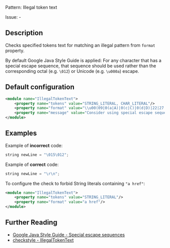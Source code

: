 Pattern: Illegal token text

Issue: -

## Description

Checks specified tokens text for matching an illegal pattern from `format` property.

By default Google Java Style Guide is applied: For any character that has a special escape sequence, that sequence should be used rather than the corresponding octal (e.g. `\012`) or Unicode (e.g. `\u000a`) escape.

## Default configuration

```xml
<module name="IllegalTokenText">
    <property name="tokens" value="STRING_LITERAL, CHAR_LITERAL"/>
    <property name="format" value="\\u00(09|0(a|A)|0(c|C)|0(d|D)|22|27|5(C|c))|\\(0(10|11|12|14|15|42|47)|134)"/>
    <property name="message" value="Consider using special escape sequence instead of octal value or Unicode escaped value."/>
</module>
```

## Examples

Example of **incorrect** code:

```python
string newLine = "\015\012";
```

Example of **correct** code:

```python
string newLine = "\r\n";
```

To configure the check to forbid String literals containing `"a href"`:

```xml
<module name="IllegalTokenText">
    <property name="tokens" value="STRING_LITERAL"/>
    <property name="format" value="a href"/>
</module>
```

## Further Reading

* [Google Java Style Guide - Special escape sequences](https://google.github.io/styleguide/javaguide.html#s2.1-file-name)
* [checkstyle - IllegalTokenText](https://checkstyle.sourceforge.io/checks/coding/illegaltokentext.html#IllegalTokenText)
